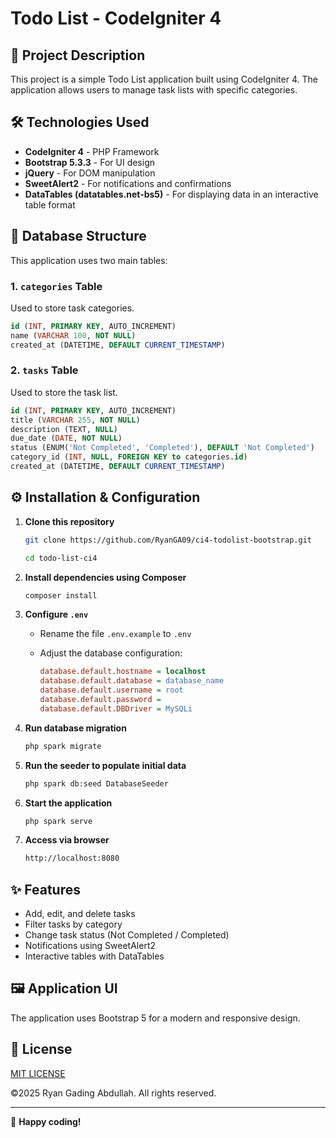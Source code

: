 # Todo List - CodeIgniter 4

## 📌 Project Description

This project is a simple Todo List application built using CodeIgniter 4. The application allows users to manage task lists with specific categories.

## 🛠️ Technologies Used

- **CodeIgniter 4** - PHP Framework
- **Bootstrap 5.3.3** - For UI design
- **jQuery** - For DOM manipulation
- **SweetAlert2** - For notifications and confirmations
- **DataTables (datatables.net-bs5)** - For displaying data in an interactive table format

## 📂 Database Structure

This application uses two main tables:

### 1. **`categories` Table**

Used to store task categories.

```sql
id (INT, PRIMARY KEY, AUTO_INCREMENT)
name (VARCHAR 100, NOT NULL)
created_at (DATETIME, DEFAULT CURRENT_TIMESTAMP)
```

### 2. **`tasks` Table**

Used to store the task list.

```sql
id (INT, PRIMARY KEY, AUTO_INCREMENT)
title (VARCHAR 255, NOT NULL)
description (TEXT, NULL)
due_date (DATE, NOT NULL)
status (ENUM('Not Completed', 'Completed'), DEFAULT 'Not Completed')
category_id (INT, NULL, FOREIGN KEY to categories.id)
created_at (DATETIME, DEFAULT CURRENT_TIMESTAMP)
```

## ⚙️ Installation & Configuration

1. **Clone this repository**

   ```sh
   git clone https://github.com/RyanGA09/ci4-todolist-bootstrap.git
   ```

   ```sh
   cd todo-list-ci4
   ```

2. **Install dependencies using Composer**

   ```sh
   composer install
   ```

3. **Configure `.env`**

   - Rename the file `.env.example` to `.env`
   - Adjust the database configuration:

     ```ini
     database.default.hostname = localhost
     database.default.database = database_name
     database.default.username = root
     database.default.password =
     database.default.DBDriver = MySQLi
     ```

4. **Run database migration**

   ```sh
   php spark migrate
   ```

5. **Run the seeder to populate initial data**

   ```sh
   php spark db:seed DatabaseSeeder
   ```

6. **Start the application**

   ```sh
   php spark serve
   ```

7. **Access via browser**

   ```sh
   http://localhost:8080
   ```

## ✨ Features

- Add, edit, and delete tasks
- Filter tasks by category
- Change task status (Not Completed / Completed)
- Notifications using SweetAlert2
- Interactive tables with DataTables

## 🖼️ Application UI

The application uses Bootstrap 5 for a modern and responsive design.

## 📜 License

[MIT LICENSE](LICENSE)

&copy;2025 Ryan Gading Abdullah. All rights reserved.

---

🚀 **Happy coding!**
